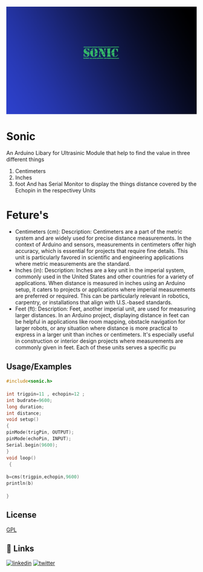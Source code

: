 
![Logo](banner.png)

    
# Sonic 
An Arduino Libary for  Ultrasinic Module that  help to find the value in three different things 
1. Centimeters
2. Inches
3. foot
And has Serial Monitor to display the things  distance covered by the Echopin in the respectivey Units 
# Feture's 
- Centimeters (cm):
Description: Centimeters are a part of the metric system and are widely used for precise distance measurements. In the context of Arduino and sensors, measurements in centimeters offer high accuracy, which is essential for projects that require fine details. This unit is particularly favored in scientific and engineering applications where metric measurements are the standard.
- Inches (in):
Description: Inches are a key unit in the imperial system, commonly used in the United States and other countries for a variety of applications. When distance is measured in inches using an Arduino setup, it caters to projects or applications where imperial measurements are preferred or required. This can be particularly relevant in robotics, carpentry, or installations that align with U.S.-based standards.
- Feet (ft):
Description: Feet, another imperial unit, are used for measuring larger distances. In an Arduino project, displaying distance in feet can be helpful in applications like room mapping, obstacle navigation for larger robots, or any situation where distance is more practical to express in a larger unit than inches or centimeters. It's especially useful in construction or interior design projects where measurements are commonly given in feet.
Each of these units serves a specific pu
## Usage/Examples

```c++
#include<sonic.h>
 
int trigpin=11 , echopin=12 ;
int budrate=9600;
long duration;
int distance;
void setup() 
{
pinMode(trigPin, OUTPUT); 
pinMode(echoPin, INPUT);
Serial.begin(9600); 
}
void loop()
 {

b=cms(trigpin,echopin,9600)
println(b)

}

```
  



## License
[GPL](https://choosealicense.com/licenses/gpl-3.0/)

  
## 🔗 Links
[![linkedin](https://img.shields.io/badge/linkedin-0A66C2?style=for-the-badge&logo=linkedin&logoColor=white)](https://www.linkedin.com/https://www.linkedin.com/in/sayyed-viquar-ahmed)
[![twitter](https://img.shields.io/badge/twitter-1DA1F2?style=for-the-badge&logo=twitter&logoColor=white)](https://twitter.com/Deadshot0x7)

  
